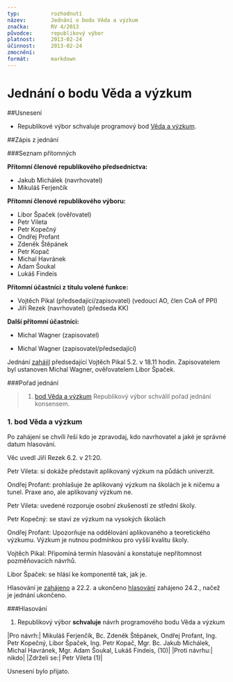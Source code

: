 ```yaml
---
typ:          rozhodnutí
název:        Jednání o bodu Věda a výzkum
značka:       RV 4/2013
původce:      republikový výbor
platnost:     2013-02-24
účinnost:     2013-02-24
zmocnění:     
formát:       markdown
---
```


# Jednání o bodu Věda a výzkum

##Usnesení

* Republikové výbor schvaluje programový bod [Věda a výzkum](https://www.pirati.cz/doku.php?id=program:veda&rev=1361725862).

##Zápis z jednání

###Seznam přítomných

**Přítomní členové republikového předsednictva:**

* Jakub Michálek (navrhovatel)
* Mikuláš Ferjenčík

**Přítomní členové republikového výboru:**

* Libor Špaček (ověřovatel)
* Petr Vileta
* Petr Kopečný
* Ondřej Profant
* Zdeněk Štěpánek
* Petr Kopač
* Michal Havránek
* Adam Šoukal
* Lukáš Findeis

**Přítomní účastníci z titulu volené funkce:**

* Vojtěch Pikal (předsedající/zapisovatel) (vedoucí AO, člen CoA of PPI)
* Jiří Rezek (navrhovatel) (předseda KK)

**Další přítomní účastníci:**

* Michal Wagner (zapisovatel)

* Michal Wagner (zapisovatel/předsedající)

Jednání [zahájil](https://forum.pirati.cz/republikovy-vybor-f248/rv-4-2013-programovy-bod-volnocasove-aktivity-t15673.html#p195844) předsedající Vojtěch Pikal 5.2. v 18.11 hodin. Zapisovatelem byl ustanoven Michal Wagner, ověřovatelem Libor Špaček.

###Pořad jednání

> 1. [bod Věda a výzkum](http://www.pirati.cz/rv/4_2013#bod_veda_a_vyzkum)
Republikový výbor schválil pořad jednání konsensem.

### 1. bod Věda a výzkum

Po zahájení se chvíli řeší kdo je zpravodaj, kdo navrhovatel a jaké je správné datum hlasování.

Věc uvedl Jiří Rezek 6.2. v 21:20.

Petr Vileta: si dokáže představit aplikovaný výzkum na půdách univerzit.

Ondřej Profant: prohlašuje že aplikovaný výzkum na školách je k ničemu a tunel. Praxe ano, ale aplikovaný výzkum ne.

Petr Vileta: uvedené rozporuje osobní zkušeností ze střední školy.

Petr Kopečný: se staví ze výzkum na vysokých školách

Ondřej Profant: Upozorňuje na oddělování aplikovaného a teoretického výzkumu. Výzkum je nutnou podmínkou pro vyšší kvalitu školy.

Vojtěch Pikal: Připomíná termín hlasování a konstatuje nepřítomnost pozměňovacích návrhů.

Libor Špaček: se hlásí ke komponentě tak, jak je.

Hlasování je [zahájeno](https://forum.pirati.cz/republikovy-vybor-f248/rv-4-2013-programovy-bod-volnocasove-aktivity-t15673-10.html#p198433) a 22.2. a ukončeno [hlasování](https://forum.pirati.cz/republikovy-vybor-f248/rv-4-2013-programovy-bod-volnocasove-aktivity-t15673-10.html#p198638) zahájeno 24.2., načež je jednání ukončeno.

###Hlasování

1. Republikový výbor **schvaluje** návrh programového bodu Věda a výzkum

|Pro návrh:| Mikuláš Ferjenčík, Bc. Zdeněk Štěpánek, Ondřej Profant, Ing. Petr Kopečný, Libor Špaček, Ing. Petr Kopač, Mgr. Bc. Jakub Michálek, Michal Havránek, Mgr. Adam Šoukal, Lukáš Findeis, (10)|
|Proti návrhu:| nikdo|
|Zdrželi se:| Petr Vileta (1)|

Usnesení bylo přijato.
